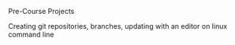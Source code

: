 Pre-Course Projects

Creating git repositories, branches, updating with an editor on linux command line
